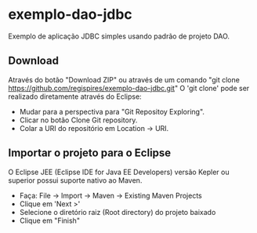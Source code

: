 exemplo-dao-jdbc
================

Exemplo de aplicação JDBC simples usando padrão de projeto DAO.

Download
--------
Através do botão "Download ZIP" ou através de um comando "git clone https://github.com/regispires/exemplo-dao-jdbc.git"
O 'git clone' pode ser realizado diretamente através do Eclipse:
- Mudar para a perspectiva para "Git Repositoy Exploring".
- Clicar no botão Clone Git repository.
- Colar a URI do repositório em Location -> URI.

Importar o projeto para o Eclipse
---------------------------------
O Eclipse JEE (Eclipse IDE for Java EE Developers) versão Kepler ou superior possui suporte nativo ao Maven.

- Faça: File -> Import -> Maven -> Existing Maven Projects
- Clique em 'Next >'
- Selecione o diretório raiz (Root directory) do projeto baixado
- Clique em "Finish"






